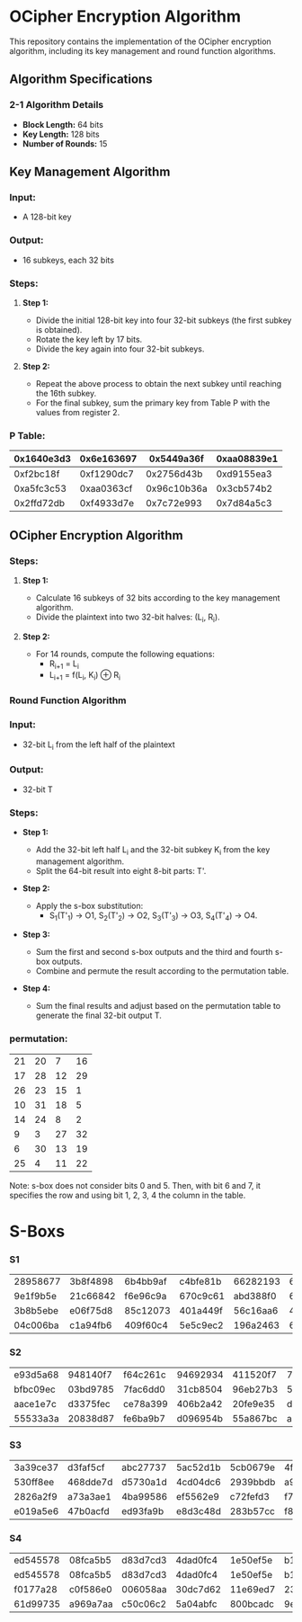 # OCipher Encryption Algorithm

This repository contains the implementation of the OCipher encryption algorithm, including its key management and round function algorithms.

## Algorithm Specifications

### 2-1 Algorithm Details

- **Block Length:** 64 bits
- **Key Length:** 128 bits
- **Number of Rounds:** 15

## Key Management Algorithm

### Input:
- A 128-bit key

### Output:
- 16 subkeys, each 32 bits

### Steps:

1. **Step 1:**
   - Divide the initial 128-bit key into four 32-bit subkeys (the first subkey is obtained).
   - Rotate the key left by 17 bits.
   - Divide the key again into four 32-bit subkeys.

2. **Step 2:**
   - Repeat the above process to obtain the next subkey until reaching the 16th subkey.
   - For the final subkey, sum the primary key from Table P with the values from register 2.


### P Table:

| 0x1640e3d3 | 0x6e163697 | 0x5449a36f | 0xaa08839e1 |
|------------|------------|------------|-------------|
| 0xf2bc18f  | 0xf1290dc7 | 0x2756d43b | 0xd9155ea3  |
| 0xa5fc3c53 | 0xaa0363cf | 0x96c10b36a| 0x3cb574b2  |
| 0x2ffd72db | 0xf4933d7e | 0x7c72e993 | 0x7d84a5c3  |

## OCipher Encryption Algorithm

### Steps:

1. **Step 1:**
   - Calculate 16 subkeys of 32 bits according to the key management algorithm.
   - Divide the plaintext into two 32-bit halves: (L<sub>i</sub>, R<sub>i</sub>).

2. **Step 2:**
   - For 14 rounds, compute the following equations:
     - R<sub>i+1</sub> = L<sub>i</sub>
     - L<sub>i+1</sub> = f(L<sub>i</sub>, K<sub>i</sub>) ⊕ R<sub>i</sub>

### Round Function Algorithm

### Input:
- 32-bit L<sub>i</sub> from the left half of the plaintext

### Output:
- 32-bit T

### Steps:

* **Step 1:**
   - Add the 32-bit left half L<sub>i</sub> and the 32-bit subkey K<sub>i</sub> from the key management algorithm.
   - Split the 64-bit result into eight 8-bit parts: T'.

* **Step 2:**
   - Apply the s-box substitution:
     - S<sub>1</sub>(T'<sub>1</sub>) → O1, S<sub>2</sub>(T'<sub>2</sub>) → O2, S<sub>3</sub>(T'<sub>3</sub>) → O3, S<sub>4</sub>(T'<sub>4</sub>) → O4.

* **Step 3:**
   - Sum the first and second s-box outputs and the third and fourth s-box outputs.
   - Combine and permute the result according to the permutation table.

* **Step 4:**
   - Sum the final results and adjust based on the permutation table to generate the final 32-bit output T.



### permutation: 
|  |  |  |  |
|--|--|--|--|
|21|20|7 |16|
|17|28|12|29|
|26|23|15|1 |
|10|31|18|5 |
|14|24|8 |2 |
|9 |3 |27|32|
|6 |30|13|19|
|25|4 |11|22|

Note: s-box does not consider bits 0 and 5. Then, with bit 6 and 7, it specifies the row and using bit 1, 2, 3, 4 the column in the table.
# S-Boxs
### S1
|          |          |          |          |          |          |          |          |          |          |          |          |          |          |          |          |
|----------|----------|----------|----------|----------|----------|----------|----------|----------|----------|----------|----------|----------|----------|----------|----------|
| 28958677 | 3b8f4898 | 6b4bb9af | c4bfe81b | 66282193 | 61d809cc | fb21a991 | 487cac60 | 5dec8032 | ef845d5d | e98575b1 | dc262302 | eb651b88 | 23893e81 | d396acc5 | 0f6d6ff3 |
| 9e1f9b5e | 21c66842 | f6e96c9a | 670c9c61 | abd388f0 | 6a51a0d2 | d8542f68 | 960fa728 | ab5133a3 | 6eef0b6c | 137a3be4 | ba3bf050 | 7efb2a98 | a1f1651d | 39af0176 | 66ca593e |
| 3b8b5ebe | e06f75d8 | 85c12073 | 401a449f | 56c16aa6 | 4ed3aa62 | 363f7706 | 1bfedf72 | 429b023d | 37d0d724 | d00a1248 | db0fead3 | 49f1c09b | 075372c9 | 80991b7b | 25d479d8 |
| 04c006ba | c1a94fb6 | 409f60c4 | 5e5c9ec2 | 196a2463 | 68fb6faf | 3e6c53b5 | 1339b2eb | 3b52ec6f | 6dfc511f | 9b30952c | cc814544 | af5ebd09 | bee3d004 | de334afd | 660f2807 |

### S2
|          |          |          |          |          |          |          |          |          |          |          |          |          |          |          |          |
|----------|----------|----------|----------|----------|----------|----------|----------|----------|----------|----------|----------|----------|----------|----------|----------|
| e93d5a68 | 948140f7 | f64c261c | 94692934 | 411520f7 | 7602d4f7 | bcf46b2e | d4a20068 | d4082471 | 3320f46a | 43b7d4b7 | 500061af | 1e39f62e | 97244546 | 14214f74 | bf8b8840 |
| bfbc09ec | 03bd9785 | 7fac6dd0 | 31cb8504 | 96eb27b3 | 55fd3941 | da2547e6 | abca0a9a | 28507825 | 530429f4 | 0a2c86da | e9b66dfb | 68dc1462 | d7486900 | 680ec0a4 | 27a18dee |
| aace1e7c | d3375fec | ce78a399 | 406b2a42 | 20fe9e35 | d9f385b9 | ee39d7ab | 3b124e8b | 1dc9faf7 | 4b6d1856 | 26a36631 | eae397b2 | 3a6efa74 | dd5b4332 | 6841e7f7 | ca7820fb |
| 55533a3a | 20838d87 | fe6ba9b7 | d096954b | 55a867bc | a1159a58 | cca92963 | 99e1db33 | a62a4a56 | 3f3125f9 | 5ef47e1c | 9029317c | fdf8e802 | 04272f70 | 80bb155c | 05282ce3 |

### S3
|          |          |          |          |          |          |          |          |          |          |          |          |          |          |          |          |
|----------|----------|----------|----------|----------|----------|----------|----------|----------|----------|----------|----------|----------|----------|----------|----------|
| 3a39ce37 | d3faf5cf | abc27737 | 5ac52d1b | 5cb0679e | 4fa33742 | d3822740 | 99bc9bbe | d5118e9d | bf0f7315 | d62d1c7e | c700c47b | b78c1b6b | 21a19045 | b26eb1be | 6a366eb4 |
| 530ff8ee | 468dde7d | d5730a1d | 4cd04dc6 | 2939bbdb | a9ba4650 | ac9526e8 | be5ee304 | a1fad5f0 | 6a2d519a | 63ef8ce2 | 9a86ee22 | c089c2b8 | 43242ef6 | a51e03aa | 9cf2d0a4 |
| 2826a2f9 | a73a3ae1 | 4ba99586 | ef5562e9 | c72fefd3 | f752f7da | 3f046f69 | 77fa0a59 | 80e4a915 | 87b08601 | 9b09e6ad | 3b3ee593 | e990fd5a | 9e34d797 | 2cf0b7d9 | 022b8b51 |
| e019a5e6 | 47b0acfd | ed93fa9b | e8d3c48d | 283b57cc | f8d56629 | 79132e28 | 785f0191 | ed756055 | f7960e44 | e3d35e8c | 15056dd4 | 88f46dba | 03a16125 | 0564f0bd | c3eb9e15 |

### S4
|          |          |          |          |          |          |          |          |          |          |          |          |          |          |          |          |
|----------|----------|----------|----------|----------|----------|----------|----------|----------|----------|----------|----------|----------|----------|----------|----------|
| ed545578 | 08fca5b5 | d83d7cd3 | 4dad0fc4 | 1e50ef5e | b161e6f8 | a28514d9 | 6c51133c | 6fd5c7e7 | 56e14ec4 | 362abfce | ddc6c837 | d79a3234 | 92638212 | 670efa8e | 406000e0 |
| ed545578 | 08fca5b5 | d83d7cd3 | 4dad0fc4 | 1e50ef5e | b161e6f8 | a28514d9 | 6c51133c | 6fd5c7e7 | 56e14ec4 | 362abfce | ddc6c837 | d79a3234 | 92638212 | 670efa8e | 406000e0 |
| f0177a28 | c0f586e0 | 006058aa | 30dc7d62 | 11e69ed7 | 2338ea63 | 53c2dd94 | c2c21634 | bbcbee56 | 90bcb6de | ebfc7da1 | ce591d76 | 6f05e409 | 4b7c0188 | 39720a3d | 7c927c24 |
| 61d99735 | a969a7aa | c50c06c2 | 5a04abfc | 800bcadc | 9e447a2e | c3453484 | fdd56705 | 0e1e9ec9 | db73dbd3 | 105588cd | 675fda79 | e3674340 | c5c43465 | 713e38d8 | 3d28f89e |
